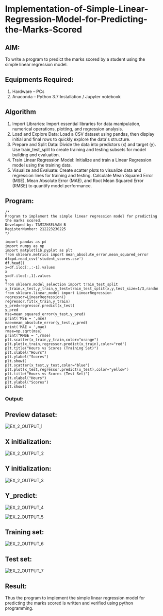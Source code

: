 # Implementation-of-Simple-Linear-Regression-Model-for-Predicting-the-Marks-Scored

## AIM:
To write a program to predict the marks scored by a student using the simple linear regression model.

## Equipments Required:
1. Hardware – PCs
2. Anaconda – Python 3.7 Installation / Jupyter notebook

## Algorithm
1. Import Libraries: Import essential libraries for data manipulation, numerical operations, plotting, and regression analysis.
2. Load and Explore Data: Load a CSV dataset using pandas, then display initial and final rows to quickly explore the data's structure.
3. Prepare and Split Data: Divide the data into predictors (x) and target (y). Use train_test_split to create training and testing subsets for model building and evaluation.
4. Train Linear Regression Model: Initialize and train a Linear Regression model using the training data.
5. Visualize and Evaluate: Create scatter plots to visualize data and regression lines for training and testing. Calculate Mean Squared Error (MSE), Mean Absolute Error (MAE), and Root Mean Squared Error (RMSE) to quantify model performance.


## Program:
```
/*
Program to implement the simple linear regression model for predicting the marks scored.
Developed by: TAMIZHSELVAN B
RegisterNumber: 212223230225
*/
```
```
import pandas as pd
import numpy as np
import matplotlib.pyplot as plt
from sklearn.metrics import mean_absolute_error,mean_squared_error
df=pd.read_csv('student_scores.csv')
df.head()
x=df.iloc[:,:-1].values
x
y=df.iloc[:,1].values
y
from sklearn.model_selection import train_test_split
x_train,x_test,y_train,y_test=train_test_split(x,y,test_size=1/3,random_state=0)
from sklearn.linear_model import LinearRegression
regressor=LinearRegression()
regressor.fit(x_train,y_train)
y_pred=regressor.predict(x_test)
y_pred
mse=mean_squared_error(y_test,y_pred)
print('MSE = ',mse)
mae=mean_absolute_error(y_test,y_pred)
print('MAE = ',mae)
rmse=np.sqrt(mse)
print("RMSE = ",rmse)
plt.scatter(x_train,y_train,color="orange")
plt.plot(x_train,regressor.predict(x_train),color="red")
plt.title("Hours vs Scores (Training Set)")
plt.xlabel("Hours")
plt.ylabel("Scores")
plt.show()
plt.scatter(x_test,y_test,color="blue")
plt.plot(x_test,regressor.predict(x_test),color="yellow")
plt.title("Hours vs Scores (Test Set)")
plt.xlabel("Hours")
plt.ylabel("Scores")
plt.show()
```
### Output:
## Preview dataset:
![EX_2_OUTPUT_1](https://github.com/user-attachments/assets/abf51aaf-f29d-4794-a2e9-b638dbf0c764)
## X initialization:
![EX_2_OUTPUT_2](https://github.com/user-attachments/assets/3a252f54-c098-4d6c-a496-ea16d2adb1db)
## Y initialization:
![EX_2_OUTPUT_3](https://github.com/user-attachments/assets/ae4d1ec9-f271-4f7c-9c22-a65b8f895357)
## Y_predict:
![EX_2_OUTPUT_4](https://github.com/user-attachments/assets/0ee57c9f-0409-4bf3-ac46-c9270084d450)

![EX_2_OUTPUT_5](https://github.com/user-attachments/assets/9a8ccba3-ee77-4356-b0d8-2557f22f1737)
## Training set:
![EX_2_OUTPUT_6](https://github.com/user-attachments/assets/aa944e6c-8e33-4956-af3c-1dbdc2771048)
## Test set:
![EX_2_OUTPUT_7](https://github.com/user-attachments/assets/064e8818-0dcf-4f4b-83b9-bc28596e212c)


## Result:
Thus the program to implement the simple linear regression model for predicting the marks scored is written and verified using python programming.
